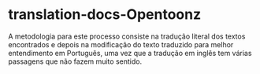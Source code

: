# translation-docs-Opentoonz
A metodologia para este processo consiste na tradução literal dos textos encontrados e depois na modificação do texto traduzido para melhor entendimento em Português, uma vez que a tradução em inglês tem várias passagens que não fazem muito sentido.
